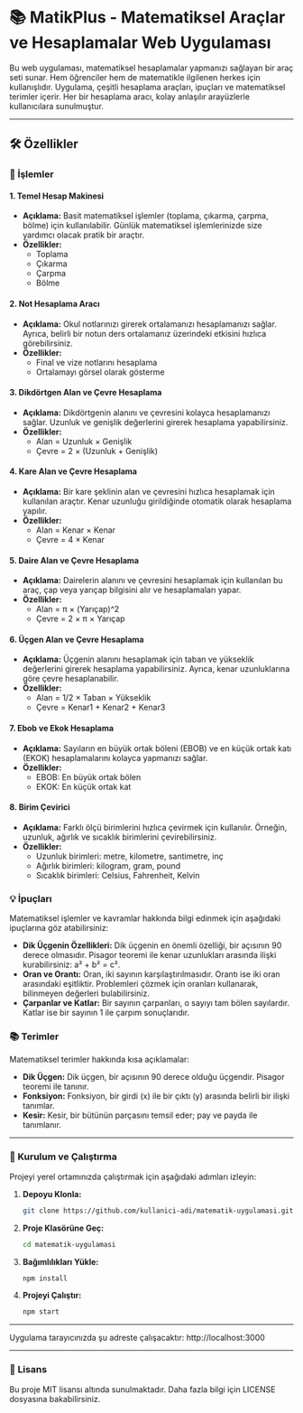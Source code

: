 # 📚 MatikPlus - Matematiksel Araçlar ve Hesaplamalar Web Uygulaması

Bu web uygulaması, matematiksel hesaplamalar yapmanızı sağlayan bir araç seti sunar. Hem öğrenciler hem de matematikle ilgilenen herkes için kullanışlıdır. Uygulama, çeşitli hesaplama araçları, ipuçları ve matematiksel terimler içerir. Her bir hesaplama aracı, kolay anlaşılır arayüzlerle kullanıcılara sunulmuştur.

---

## 🛠️ Özellikler

### 🚀 İşlemler

#### 1. **Temel Hesap Makinesi**
   - **Açıklama:** Basit matematiksel işlemler (toplama, çıkarma, çarpma, bölme) için kullanılabilir. Günlük matematiksel işlemlerinizde size yardımcı olacak pratik bir araçtır.
   - **Özellikler:**
     - Toplama
     - Çıkarma
     - Çarpma
     - Bölme

#### 2. **Not Hesaplama Aracı**
   - **Açıklama:** Okul notlarınızı girerek ortalamanızı hesaplamanızı sağlar. Ayrıca, belirli bir notun ders ortalamanız üzerindeki etkisini hızlıca görebilirsiniz.
   - **Özellikler:**
     - Final ve vize notlarını hesaplama
     - Ortalamayı görsel olarak gösterme

#### 3. **Dikdörtgen Alan ve Çevre Hesaplama**
   - **Açıklama:** Dikdörtgenin alanını ve çevresini kolayca hesaplamanızı sağlar. Uzunluk ve genişlik değerlerini girerek hesaplama yapabilirsiniz.
   - **Özellikler:**
     - Alan = Uzunluk × Genişlik
     - Çevre = 2 × (Uzunluk + Genişlik)

#### 4. **Kare Alan ve Çevre Hesaplama**
   - **Açıklama:** Bir kare şeklinin alan ve çevresini hızlıca hesaplamak için kullanılan araçtır. Kenar uzunluğu girildiğinde otomatik olarak hesaplama yapılır.
   - **Özellikler:**
     - Alan = Kenar × Kenar
     - Çevre = 4 × Kenar

#### 5. **Daire Alan ve Çevre Hesaplama**
   - **Açıklama:** Dairelerin alanını ve çevresini hesaplamak için kullanılan bu araç, çap veya yarıçap bilgisini alır ve hesaplamaları yapar.
   - **Özellikler:**
     - Alan = π × (Yarıçap)^2
     - Çevre = 2 × π × Yarıçap

#### 6. **Üçgen Alan ve Çevre Hesaplama**
   - **Açıklama:** Üçgenin alanını hesaplamak için taban ve yükseklik değerlerini girerek hesaplama yapabilirsiniz. Ayrıca, kenar uzunluklarına göre çevre hesaplanabilir.
   - **Özellikler:**
     - Alan = 1/2 × Taban × Yükseklik
     - Çevre = Kenar1 + Kenar2 + Kenar3

#### 7. **Ebob ve Ekok Hesaplama**
   - **Açıklama:** Sayıların en büyük ortak böleni (EBOB) ve en küçük ortak katı (EKOK) hesaplamalarını kolayca yapmanızı sağlar.
   - **Özellikler:**
     - EBOB: En büyük ortak bölen
     - EKOK: En küçük ortak kat

#### 8. **Birim Çevirici**
   - **Açıklama:** Farklı ölçü birimlerini hızlıca çevirmek için kullanılır. Örneğin, uzunluk, ağırlık ve sıcaklık birimlerini çevirebilirsiniz.
   - **Özellikler:**
     - Uzunluk birimleri: metre, kilometre, santimetre, inç
     - Ağırlık birimleri: kilogram, gram, pound
     - Sıcaklık birimleri: Celsius, Fahrenheit, Kelvin

### 💡 İpuçları

Matematiksel işlemler ve kavramlar hakkında bilgi edinmek için aşağıdaki ipuçlarına göz atabilirsiniz:

- **Dik Üçgenin Özellikleri:** Dik üçgenin en önemli özelliği, bir açısının 90 derece olmasıdır. Pisagor teoremi ile kenar uzunlukları arasında ilişki kurabilirsiniz: a² + b² = c².
- **Oran ve Orantı:** Oran, iki sayının karşılaştırılmasıdır. Orantı ise iki oran arasındaki eşitliktir. Problemleri çözmek için oranları kullanarak, bilinmeyen değerleri bulabilirsiniz.
- **Çarpanlar ve Katlar:** Bir sayının çarpanları, o sayıyı tam bölen sayılardır. Katlar ise bir sayının 1 ile çarpım sonuçlarıdır.

### 📚 Terimler

Matematiksel terimler hakkında kısa açıklamalar:

- **Dik Üçgen:** Dik üçgen, bir açısının 90 derece olduğu üçgendir. Pisagor teoremi ile tanınır.
- **Fonksiyon:** Fonksiyon, bir girdi (x) ile bir çıktı (y) arasında belirli bir ilişki tanımlar.
- **Kesir:** Kesir, bir bütünün parçasını temsil eder; pay ve payda ile tanımlanır.

---

### 🔧 Kurulum ve Çalıştırma

Projeyi yerel ortamınızda çalıştırmak için aşağıdaki adımları izleyin:

1. **Depoyu Klonla:**
   ```bash
   git clone https://github.com/kullanici-adi/matematik-uygulamasi.git

2. **Proje Klasörüne Geç:**
   ```bash
   cd matematik-uygulamasi

3. **Bağımlılıkları Yükle:**
   ```bash
   npm install

4. **Projeyi Çalıştır:**
   ```bash
   npm start
---

   Uygulama tarayıcınızda şu adreste çalışacaktır: http://localhost:3000

---

### 📄 Lisans
Bu proje MIT lisansı altında sunulmaktadır. Daha fazla bilgi için LICENSE dosyasına bakabilirsiniz.
